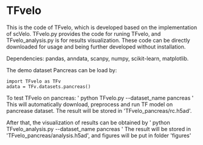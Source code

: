 # TFvelo


This is the code of TFvelo, which is developed based on the implementation of scVelo. TFvelo.py provides the code for runing TFvelo, and TFvelo_analysis.py is for results visualization. These code can be directly downloaded for usage and being further developed without installation.


Dependencies:
pandas,
anndata,
scanpy,
numpy,
scikit-learn,
matplotlib.


The demo dataset Pancreas can be load by:
```
import TFvelo as TFv
adata = TFv.datasets.pancreas()
```

To test TFvelo on pancreas:
'
python TFvelo.py --dataset_name pancreas
'
This will automatically download, preprocess and run TF model on pancrease dataset. The result will be stored in 'TFvelo_pancreas/rc.h5ad'.


After that, the visualization of results can be obtained by 
'
python TFvelo_analysis.py --dataset_name pancreas
'
The result will be stored in 'TFvelo_pancreas/analysis.h5ad', and figures will be put in folder 'figures'
